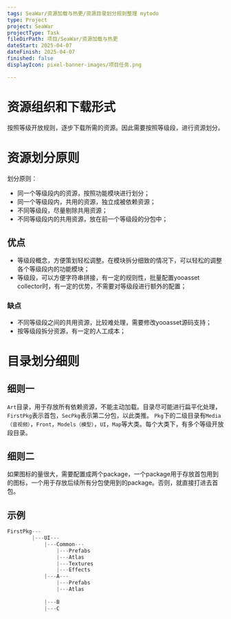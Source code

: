 ```yaml
---
tags: SeaWar/资源加载与热更/资源目录划分规则整理 mytodo
type: Project
project: SeaWar
projectType: Task
fileDirPath: 项目/SeaWar/资源加载与热更
dateStart: 2025-04-07
dateFinish: 2025-04-07
finished: false
displayIcon: pixel-banner-images/项目任务.png

---
```

# 资源组织和下载形式
按照等级开放规则，逐步下载所需的资源。因此需要按照等级段，进行资源划分。
# 资源划分原则
划分原则：
- 同一个等级段内的资源，按照功能模块进行划分；
- 同一个等级段内，共用的资源，独立成被依赖资源；
- 不同等级段，尽量剔除共用资源；
- 不同等级段内的共用资源，放在前一个等级段的分包中；
## 优点
- 等级段概念，方便策划轻松调整。在模块拆分细致的情况下，可以轻松的调整各个等级段内的功能模块；
- 等级段，可以方便字符串拼接，有一定的规则性，批量配置yooasset collector时，有一定的优势，不需要对等级段进行额外的配置；
### 缺点
- 不同等级段之间的共用资源，比较难处理，需要修改yooasset源码支持；
- 按等级段拆分资源，有一定的人工成本；
# 目录划分细则
## 细则一
`Art`目录，用于存放所有依赖资源，不能主动加载。目录尽可能进行扁平化处理，`FirstPkg`表示首包，`SecPkg`表示第二分包，以此类推。
`Pkg`下的二级目录有`Media（音视频）`，`Front`，`Models（模型）`，`UI`，`Map`等大类。每个大类下，有多个等级开放段目录。
## 细则二
如果图标的量很大，需要配置成两个package，一个package用于存放首包用到的图标，一个用于存放后续所有分包使用到的package。否则，就直接打进去首包。
## 示例
```c
FirstPkg---
        |---UI---
            |---Common---
	            |---Prefabs
	            |---Atlas
                |---Textures
                |---Effects
            |---A---
                |---Prefabs
                |---Atlas
             
            |---B
            |---C
```
                                
                   






